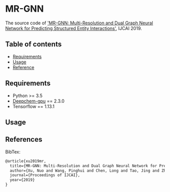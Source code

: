 MR-GNN
======
The source code of ['MR-GNN: Multi-Resolution and Dual Graph Neural Network for Predicting Structured Entity Interactions'](https://arxiv.org/abs/1905.09558?context=cs.LG), IJCAI 2019.

Table of contents
-----------
* [Requirements](https://github.com/prometheusXN/MR-GNN/#requirements)
* [Usage](https://github.com/prometheusXN/MR-GNN/#usage)
* [Reference](https://github.com/prometheusXN/MR-GNN/#reference)

Requirements
-----------
* Python >= 3.5
* [Deepchem-gpu](https://github.com/deepchem/deepchem#requirements) == 2.3.0
* Tensorflow == 1.13.1

Usage
-----------

References
-----------

BibTex:

```Latex
@article{xu2019mr,
  title={MR-GNN: Multi-Resolution and Dual Graph Neural Network for Predicting Structured Entity Interactions},
  author={Xu, Nuo and Wang, Pinghui and Chen, Long and Tao, Jing and Zhao, Junzhou},
  journal={Proceedings of IJCAI},
  year={2019}
}
```
